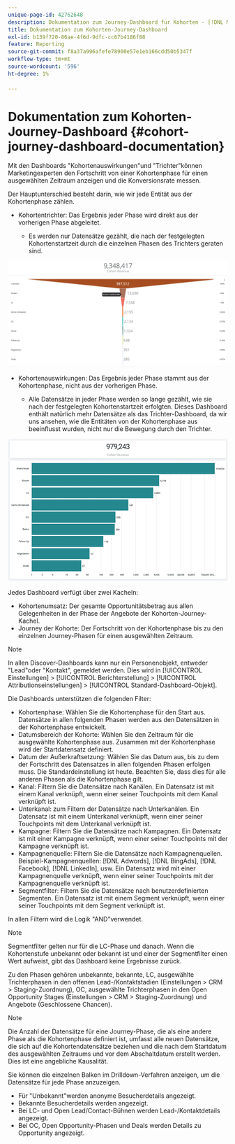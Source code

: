 ```yaml
---
unique-page-id: 42762648
description: Dokumentation zum Journey-Dashboard für Kohorten - [!DNL Marketo Measure] - Produktdokumentation
title: Dokumentation zum Kohorten-Journey-Dashboard
exl-id: b139f720-86ae-4f6d-9dfc-cc67b4186f88
feature: Reporting
source-git-commit: f8a37a996afefe78900e57e1eb166cdd50b5347f
workflow-type: tm+mt
source-wordcount: '596'
ht-degree: 1%

---
```


# Dokumentation zum Kohorten-Journey-Dashboard {#cohort-journey-dashboard-documentation}

Mit den Dashboards &quot;Kohortenauswirkungen&quot;und &quot;Trichter&quot;können Marketingexperten den Fortschritt von einer Kohortenphase für einen ausgewählten Zeitraum anzeigen und die Konversionsrate messen.

Der Hauptunterschied besteht darin, wie wir jede Entität aus der Kohortenphase zählen.

* Kohortentrichter: Das Ergebnis jeder Phase wird direkt aus der vorherigen Phase abgeleitet.

   * Es werden nur Datensätze gezählt, die nach der festgelegten Kohortenstartzeit durch die einzelnen Phasen des Trichters geraten sind.

![](assets/cohort-journey-dashboard-documentation-1.png)

* Kohortenauswirkungen: Das Ergebnis jeder Phase stammt aus der Kohortenphase, nicht aus der vorherigen Phase.

   * Alle Datensätze in jeder Phase werden so lange gezählt, wie sie nach der festgelegten Kohortenstartzeit erfolgten. Dieses Dashboard enthält natürlich mehr Datensätze als das Trichter-Dashboard, da wir uns ansehen, wie die Entitäten von der Kohortenphase aus beeinflusst wurden, nicht nur die Bewegung durch den Trichter.

![](assets/cohort-journey-dashboard-documentation-2.png)

Jedes Dashboard verfügt über zwei Kacheln:

* Kohortenumsatz: Der gesamte Opportunitätsbetrag aus allen Gelegenheiten in der Phase der Angebote der Kohorten-Journey-Kachel.
* Journey der Kohorte: Der Fortschritt von der Kohortenphase bis zu den einzelnen Journey-Phasen für einen ausgewählten Zeitraum.

>[!NOTE]
>
>In allen Discover-Dashboards kann nur ein Personenobjekt, entweder &quot;Lead&quot;oder &quot;Kontakt&quot;, gemeldet werden. Dies wird in [!UICONTROL Einstellungen] > [!UICONTROL Berichterstellung] > [!UICONTROL Attributionseinstellungen] > [!UICONTROL Standard-Dashboard-Objekt].

Die Dashboards unterstützen die folgenden Filter:

* Kohortenphase: Wählen Sie die Kohortenphase für den Start aus. Datensätze in allen folgenden Phasen werden aus den Datensätzen in der Kohortenphase entwickelt.
* Datumsbereich der Kohorte: Wählen Sie den Zeitraum für die ausgewählte Kohortenphase aus. Zusammen mit der Kohortenphase wird der Startdatensatz definiert.
* Datum der Außerkraftsetzung: Wählen Sie das Datum aus, bis zu dem der Fortschritt des Datensatzes in allen folgenden Phasen erfolgen muss. Die Standardeinstellung ist heute. Beachten Sie, dass dies für alle anderen Phasen als die Kohortenphase gilt.
* Kanal: Filtern Sie die Datensätze nach Kanälen. Ein Datensatz ist mit einem Kanal verknüpft, wenn einer seiner Touchpoints mit dem Kanal verknüpft ist.
* Unterkanal: zum Filtern der Datensätze nach Unterkanälen. Ein Datensatz ist mit einem Unterkanal verknüpft, wenn einer seiner Touchpoints mit dem Unterkanal verknüpft ist.
* Kampagne: Filtern Sie die Datensätze nach Kampagnen. Ein Datensatz ist mit einer Kampagne verknüpft, wenn einer seiner Touchpoints mit der Kampagne verknüpft ist.
* Kampagnenquelle: Filtern Sie die Datensätze nach Kampagnenquellen. Beispiel-Kampagnenquellen: [!DNL Adwords], [!DNL BingAds], [!DNL Facebook], [!DNL LinkedIn], usw. Ein Datensatz wird mit einer Kampagnenquelle verknüpft, wenn einer seiner Touchpoints mit der Kampagnenquelle verknüpft ist.
* Segmentfilter: Filtern Sie die Datensätze nach benutzerdefinierten Segmenten. Ein Datensatz ist mit einem Segment verknüpft, wenn einer seiner Touchpoints mit dem Segment verknüpft ist.

In allen Filtern wird die Logik &quot;AND&quot;verwendet.

>[!NOTE]
>
>Segmentfilter gelten nur für die LC-Phase und danach. Wenn die Kohortenstufe unbekannt oder bekannt ist und einer der Segmentfilter einen Wert aufweist, gibt das Dashboard keine Ergebnisse zurück.

Zu den Phasen gehören unbekannte, bekannte, LC, ausgewählte Trichterphasen in den offenen Lead-/Kontaktstadien (Einstellungen > CRM > Staging-Zuordnung), OC, ausgewählte Trichterphasen in den Open Opportunity Stages (Einstellungen > CRM > Staging-Zuordnung) und Angebote (Geschlossene Chancen).

>[!NOTE]
>
>Die Anzahl der Datensätze für eine Journey-Phase, die als eine andere Phase als die Kohortenphase definiert ist, umfasst alle neuen Datensätze, die sich auf die Kohortendatensätze beziehen und die nach dem Startdatum des ausgewählten Zeitraums und vor dem Abschaltdatum erstellt werden. Dies ist eine angebliche Kausalität.

Sie können die einzelnen Balken im Drilldown-Verfahren anzeigen, um die Datensätze für jede Phase anzuzeigen.

* Für &quot;Unbekannt&quot;werden anonyme Besucherdetails angezeigt.
* Bekannte Besucherdetails werden angezeigt.
* Bei LC- und Open Lead/Contact-Bühnen werden Lead-/Kontaktdetails angezeigt.
* Bei OC, Open Opportunity-Phasen und Deals werden Details zu Opportunity angezeigt.
